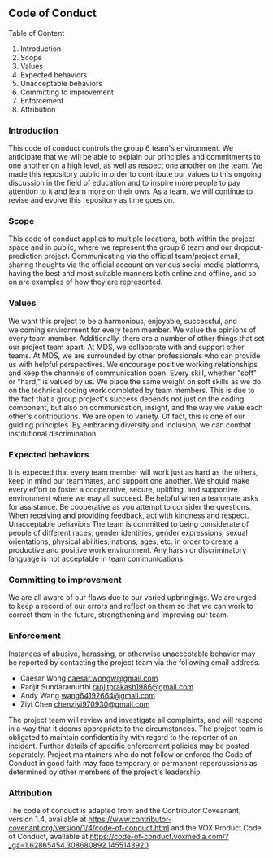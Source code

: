 ## Code of Conduct

Table of Content

1. Introduction
2. Scope
3. Values
4. Expected behaviors
5. Unacceptable behaviors
6. Committing to improvement
7. Enforcement
8. Attribution



### Introduction

This code of conduct controls the group 6 team's environment. 
We anticipate that we will be able to explain our principles and commitments to one another on a high level, as well as respect one another on the team. We made this repository public in order to contribute our values to this ongoing discussion in the field of education and to inspire more people to pay attention to it and learn more on their own. As a team, we will continue to revise and evolve this repository as time goes on.

### Scope
This code of conduct applies to multiple locations, both within the project space and in public, where we represent the group 6 team and our dropout-prediction project. Communicating via the official team/project email, sharing thoughts via the official account on various social media platforms, having the best and most suitable manners both online and offline, and so on are examples of how they are represented.

### Values
We want this project to be a harmonious, enjoyable, successful, and welcoming environment for every team member. We value the opinions of every team member. Additionally, there are a number of other things that set our project team apart.
At MDS, we collaborate with and support other teams. At MDS, we are surrounded by other professionals who can provide us with helpful perspectives. We encourage positive working relationships and keep the channels of communication open.
Every skill, whether "soft" or "hard," is valued by us. We place the same weight on soft skills as we do on the technical coding work completed by team members. This is due to the fact that a group project's success depends not just on the coding component, but also on communication, insight, and the way we value each other's contributions. 
We are open to variety. Of fact, this is one of our guiding principles. By embracing diversity and inclusion, we can combat institutional discrimination.


### Expected behaviors
It is expected that every team member will work just as hard as the others, keep in mind our teammates, and support one another. We should make every effort to foster a cooperative, secure, uplifting, and supportive environment where we may all succeed.
Be helpful when a teammate asks for assistance.
Be cooperative as you attempt to consider the questions.
When receiving and providing feedback, act with kindness and respect.
Unacceptable behaviors
The team is committed to being considerate of people of different races, gender identities, gender expressions, sexual orientations, physical abilities, nations, ages, etc. in order to create a productive and positive work environment. Any harsh or discriminatory language is not acceptable in team communications.



### Committing to improvement
We are all aware of our flaws due to our varied upbringings. We are urged to keep a record of our errors and reflect on them so that we can work to correct them in the future, strengthening and improving our team.

### Enforcement
Instances of abusive, harassing, or otherwise unacceptable behavior may be reported by contacting the project team via the following email address.
* Caesar Wong caesar.wongw@gmail.com
* Ranjit Sundaramurthi ranjitprakash1986@gmail.com
* Andy Wang wang64192664@gmail.com
* Ziyi Chen chenziyi970930@gmail.com

The project team will review and investigate all complaints, and will respond in a way that it deems appropriate to the circumstances. The project team is obligated to maintain confidentiality with regard to the reporter of an incident. Further details of specific enforcement policies may be posted separately.
Project maintainers who do not follow or enforce the Code of Conduct in good faith may face temporary or permanent repercussions as determined by other members of the project's leadership.

### Attribution
The code of conduct is adapted from and the Contributor Coveanant, version 1.4, available at https://www.contributor-covenant.org/version/1/4/code-of-conduct.html and the VOX Product Code of Conduct, available at https://code-of-conduct.voxmedia.com/?_ga=1.62865454.308680892.1455143920
